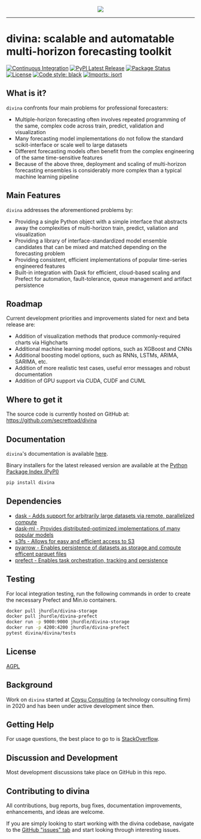 <div align="center">
  <img src="https://storage.googleapis.com/coysuweb-static/assets/images/logo/3.png"><br>
</div>

-----------------

# divina: scalable and automatable multi-horizon forecasting toolkit
[![Continuous Integration](https://github.com/secrettoad/divina/actions/workflows/prod.yaml/badge.svg)](https://github.com/secrettoad/divina/actions/workflows/prod.yaml)
[![PyPI Latest Release](https://img.shields.io/pypi/v/divina.svg)](https://pypi.org/project/divina/)
[![Package Status](https://img.shields.io/pypi/status/divina.svg)](https://pypi.org/project/divina/)
[![License](https://img.shields.io/badge/License-AGPL%20v3-blue.svg)](https://github.com/secrettoad/divina/blob/master/LICENSE)
[![Code style: black](https://img.shields.io/badge/code%20style-black-000000.svg)](https://github.com/psf/black)
[![Imports: isort](https://img.shields.io/badge/%20imports-isort-%231674b1?style=flat&labelColor=ef8336)](https://pycqa.github.io/isort/)

## What is it?

`divina` confronts four main problems for professional forecasters:
  
  - Multiple-horizon forecasting often involves repeated programming of the same, complex code across train, predict, validation and visualization
  - Many forecasting model implementations do not follow the standard scikit-interface or scale well to large datasets
  - Different forecasting models often benefit from the complex engineering of the same time-sensitive features
  - Because of the above three, deployment and scaling of multi-horizon forecasting ensembles is considerably more complex than a typical machine learning pipeline


## Main Features
`divina` addresses the aforementioned problems by:

  - Providing a single Python object with a simple interface that abstracts away the complexities of multi-horizon train, predict, valiation and visualization
  - Providing a library of interface-standardized model ensemble candidates that can be mixed and matched depending on the forecasting problem
  - Providing consistent, efficient implementations of popular time-series engineered features 
  - Built-in integration with Dask for efficient, cloud-based scaling and Prefect for automation, fault-tolerance, queue management and artifact persistence 
  
  [interpretation]: https://github.com/secrettoad/divina
  
## Roadmap
Current development priorities and improvements slated for next and beta release are:

  - Addition of visualization methods that produce commonly-required charts via Highcharts
  - Additional machine learning model options, such as XGBoost and CNNs
  - Additional boosting model options, such as RNNs, LSTMs, ARIMA, SARIMA, etc.
  - Addition of more realistic test cases, useful error messages and robust documentation 
  - Addition of GPU support via CUDA, CUDF and CUML

## Where to get it
The source code is currently hosted on GitHub at:
https://github.com/secrettoad/divina

## Documentation
``divina``'s documentation is available [here](https://secrettoad.github.io/divina/#). 

Binary installers for the latest released version are available at the [Python
Package Index (PyPI)](https://pypi.org/project/divina)

```sh
pip install divina
```

## Dependencies
- [dask - Adds support for arbitrarily large datasets via remote, parallelized compute](https://www.dask.org)
- [dask-ml - Provides distributed-optimized implementations of many popular models](https://ml.dask.org)
- [s3fs - Allows for easy and efficient access to S3](https://github.com/dask/s3fs)
- [pyarrow - Enables persistence of datasets as storage and compute efficent parquet files](https://arrow.apache.org/docs/python/)
- [prefect - Enables task orchestration, tracking and persistence](https://prefect.io)


## Testing
For local integration testing, run the following commands in order to create the necessary Prefect and Min.io containers.
```sh
docker pull jhurdle/divina-storage
docker pull jhurdle/divina-prefect
docker run -p 9000:9000 jhurdle/divina-storage 
docker run -p 4200:4200 jhurdle/divina-prefect 
pytest divina/divina/tests
```

## License
[AGPL](LICENSE)

## Background
Work on ``divina`` started at [Coysu Consulting](https://www.coysu.com/) (a technology consulting firm) in 2020 and
has been under active development since then.

## Getting Help
For usage questions, the best place to go to is [StackOverflow](https://stackoverflow.com/questions/tagged/divina).

## Discussion and Development
Most development discussions take place on GitHub in this repo.

## Contributing to divina 

All contributions, bug reports, bug fixes, documentation improvements, enhancements, and ideas are welcome.

If you are simply looking to start working with the divina codebase, navigate to the [GitHub "issues" tab](https://github.com/secrettoad/divina/issues) and start looking through interesting issues.

